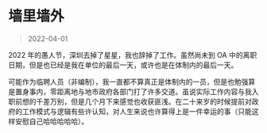 # 墙里墙外

> 2022-04-01

2022 年的愚人节，深圳去掉了星星，我也辞掉了工作。虽然尚未到 OA 中的离职日期，但是也已经是我在单位的最后一天，或许也是在体制内的最后一天。

可能作为临聘人员（非编制），我一直都不算真正是体制内的一员，但是也勉强算是置身事内，零距离地与地市政府各部门打了许多交道。虽说实际工作内容与我入职前想的千差万别，但是几个月下来感觉也收获匪浅。在二十来岁的时候提前对政府的工作模式与逻辑有些许认知，对人生来说也许算得上是一件幸运的事（只能这样安慰自己哈哈哈哈哈）。

